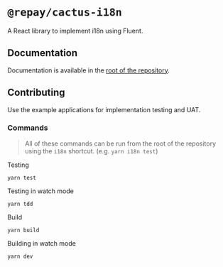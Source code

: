 # `@repay/cactus-i18n`

A React library to implement i18n using Fluent.

## Documentation

Documentation is available in the [root of the repository](https://github.com/repaygithub/cactus/tree/master/docs/Internationalization/).

## Contributing

Use the example applications for implementation testing and UAT.

### Commands

> All of these commands can be run from the root of the repository using the `i18n` shortcut. (e.g. `yarn i18n test`)

Testing

`yarn test`

Testing in watch mode

`yarn tdd`

Build

`yarn build`

Building in watch mode

`yarn dev`
